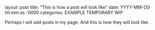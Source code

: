layout: post
title: "This is how a post will look like"
date: YYYY-MM-DD hh:mm:ss -0000
categories: EXAMPLE TEMPORARY WIP

Perhaps I will add posts in my page. And this is how they will look like.
